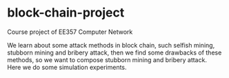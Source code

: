 # block-chain-project
Course project of EE357 Computer Network  

We learn about some attack methods in block chain, such selfish mining, stubborn mining and bribery attack, then we find some drawbacks of these methods, so we want to compose stubborn mining and bribery attack.  
Here we do some simulation experiments. 
